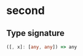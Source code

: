 # second

## Type signature

<!-- prettier-ignore-start -->
```typescript
([, x]: [any, any]) => any
```
<!-- prettier-ignore-end -->
